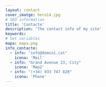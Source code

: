 ```yaml
---
layout: contact
cover_imatge: hero14.jpg
# SEO information
title: 'Contacte'
description: 'The contact info of my site'
keywords:
# Set variables
mapa: mapa.png 
info_contacte:
  - info: "info@domini.cat"
    icona: 'Mail'
  - info: "Grand Avenue 23, City"
    icona: 'Map2'
  - info: "(+34) 933 747 820"
    icona: 'Phone'
---
```

